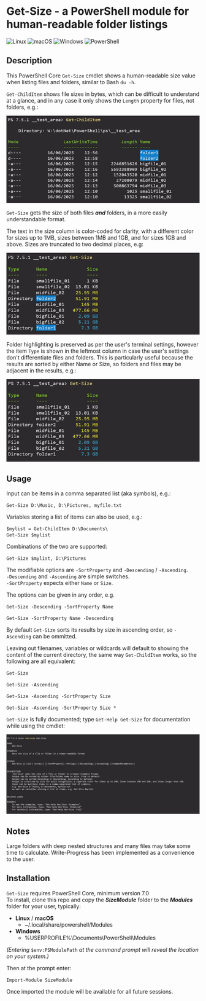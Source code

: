 # Get-Size - a PowerShell module for human-readable folder listings

![Linux](https://img.shields.io/badge/-Linux-grey?logo=linux)
![macOS](https://img.shields.io/badge/-macOS-black?logo=apple)
![Windows](https://img.shields.io/badge/-Windows-red)
![PowerShell](https://img.shields.io/badge/-PowerShell_Core-blue)

## Description
This PowerShell Core `Get-Size` cmdlet shows a human-readable size value when listing files and folders, similar to Bash `du -h`.  

`Get-ChildItem` shows file sizes in bytes, which can be difficult to understand at a glance, and in any case it only shows the `Length` property for files, not folders, e.g.:  

![get-childitem_output_screenshot](<screenshots/get-childitem_output_screenshot.jpg>)

`Get-Size` gets the size of both files __*and*__ folders, in a more easily understandable format.

The text in the size column is color-coded for clarity, with a different color for sizes up to 1MB, sizes between 1MB and 1GB, and for sizes 1GB and above. Sizes are truncated to two decimal places, e.g:  

![get-size_output_screenshot](<screenshots/get-size_output_screenshot.jpg>)

Folder highlighting is preserved as per the user's terminal settings, however the item `Type` is shown in the leftmost column in case the user's settings don't differentiate files and folders. This is particularly useful because the results are sorted by either Name or Size, so folders and files may be adjacent in the results, e.g.:  

![get-size_leftmost_column_screenshot](<screenshots/get-size_leftmost_column.jpg>)  

## Usage
Input can be items in a comma separated list (aka symbols), e.g.:  
```
Get-Size D:\Music, D:\Pictures, myfile.txt
```
Variables storing a list of items can also be used, e.g.:  
```
$mylist = Get-ChildItem D:\Documents\
Get-Size $mylist  
```
Combinations of the two are supported:
```
Get-Size $mylist, D:\Pictures
```
The modifiable options are `-SortProperty` and `-Descending` / `-Ascending`.   
`-Descending` and `-Ascending` are simple switches.  
`-SortProperty` expects either `Name` or `Size`.  

The options can be given in any order, e.g.  
```
Get-Size -Descending -SortProperty Name
```
```
Get-Size -SortProperty Name -Descending  
```
By default `Get-Size` sorts its results by size in ascending order, so `-Ascending` can be ommitted.  

Leaving out filenames, variables or wildcards will default to showing the content of the current directory, the same way `Get-ChildItem` works, so the following are all equivalent:  

```
Get-Size  
```
```
Get-Size -Ascending  
```
```
Get-Size -Ascending -SortProperty Size  
```
```
Get-Size -Ascending -SortProperty Size *  
```  
`Get-Size` is fully documented; type `Get-Help Get-Size` for documentation while using the cmdlet:  

![get-size_leftmost_column_screenshot](<screenshots/get-size_get-help_output_screenshot.jpg>)  

## Notes
Large folders with deep nested structures and many files may take some time to calculate. Write-Progress has been implemented as a convenience to the user.  

## Installation
`Get-Size` requires PowerShell Core, minimum version 7.0  
To install, clone this repo and copy the __*SizeModule*__ folder to the __*Modules*__ folder for your user, typically:
- __Linux__  / __macOS__
  - ~/.local/share/powershell/Modules
- __Windows__
  - %USERPROFILE%\Documents\PowerShell\Modules

*(Entering* `$env:PSModulePath` *at the command prompt will reveal the location on your system.)*  

Then at the prompt enter:  
```
Import-Module SizeModule
```  
Once imported the module will be available for all future sessions.  